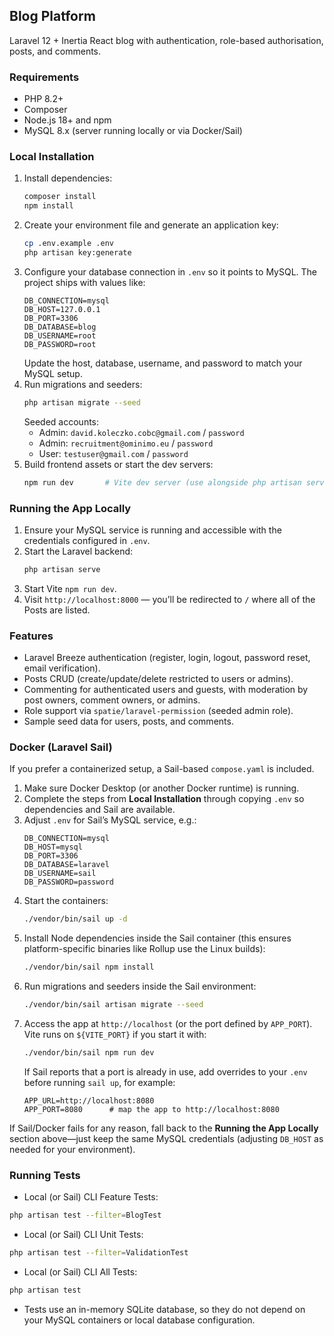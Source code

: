 ## Blog Platform

Laravel 12 + Inertia React blog with authentication, role-based authorisation, posts, and comments.

### Requirements
- PHP 8.2+
- Composer
- Node.js 18+ and npm
- MySQL 8.x (server running locally or via Docker/Sail)

### Local Installation
1. Install dependencies:
   ```bash
   composer install
   npm install
   ```
2. Create your environment file and generate an application key:
   ```bash
   cp .env.example .env
   php artisan key:generate
   ```
3. Configure your database connection in `.env` so it points to MySQL. The project ships with values like:
   ```
   DB_CONNECTION=mysql
   DB_HOST=127.0.0.1
   DB_PORT=3306
   DB_DATABASE=blog
   DB_USERNAME=root
   DB_PASSWORD=root
   ```
   Update the host, database, username, and password to match your MySQL setup.
4. Run migrations and seeders:
   ```bash
   php artisan migrate --seed
   ```
   Seeded accounts:
   - Admin: `david.koleczko.cobc@gmail.com` / `password`
   - Admin: `recruitment@ominimo.eu` / `password`
   - User: `testuser@gmail.com` / `password`
5. Build frontend assets or start the dev servers:
   ```bash
   npm run dev       # Vite dev server (use alongside php artisan serve)
   ```

### Running the App Locally
1. Ensure your MySQL service is running and accessible with the credentials configured in `.env`.
2. Start the Laravel backend:
   ```bash
   php artisan serve
   ```
3. Start Vite `npm run dev`.
4. Visit `http://localhost:8000` — you’ll be redirected to `/` where all of the Posts are listed.

### Features
- Laravel Breeze authentication (register, login, logout, password reset, email verification).
- Posts CRUD (create/update/delete restricted to users or admins).
- Commenting for authenticated users and guests, with moderation by post owners, comment owners, or admins.
- Role support via `spatie/laravel-permission` (seeded admin role).
- Sample seed data for users, posts, and comments.

### Docker (Laravel Sail)
If you prefer a containerized setup, a Sail-based `compose.yaml` is included.

1. Make sure Docker Desktop (or another Docker runtime) is running.
2. Complete the steps from **Local Installation** through copying `.env` so dependencies and Sail are available.
3. Adjust `.env` for Sail’s MySQL service, e.g.:
   ```
   DB_CONNECTION=mysql
   DB_HOST=mysql
   DB_PORT=3306
   DB_DATABASE=laravel
   DB_USERNAME=sail
   DB_PASSWORD=password
   ```
4. Start the containers:
   ```bash
   ./vendor/bin/sail up -d
   ```
5. Install Node dependencies inside the Sail container (this ensures platform-specific binaries like Rollup use the Linux builds):
   ```bash
   ./vendor/bin/sail npm install
   ```
5. Run migrations and seeders inside the Sail environment:
   ```bash
   ./vendor/bin/sail artisan migrate --seed
   ```
7. Access the app at `http://localhost` (or the port defined by `APP_PORT`). Vite runs on `${VITE_PORT}` if you start it with:
   ```bash
   ./vendor/bin/sail npm run dev
   ```
   If Sail reports that a port is already in use, add overrides to your `.env` before running `sail up`, for example:
   ```
   APP_URL=http://localhost:8080
   APP_PORT=8080      # map the app to http://localhost:8080
   ```

If Sail/Docker fails for any reason, fall back to the **Running the App Locally** section above—just keep the same MySQL credentials (adjusting `DB_HOST` as needed for your environment).

### Running Tests
  - Local (or Sail) CLI Feature Tests:
  ```bash
  php artisan test --filter=BlogTest   
  ```
   - Local (or Sail) CLI Unit Tests:
  ```bash
  php artisan test --filter=ValidationTest
  ```
  - Local (or Sail) CLI All Tests:
  ```bash
  php artisan test
  ```

- Tests use an in-memory SQLite database, so they do not depend on your MySQL containers or local database configuration.

